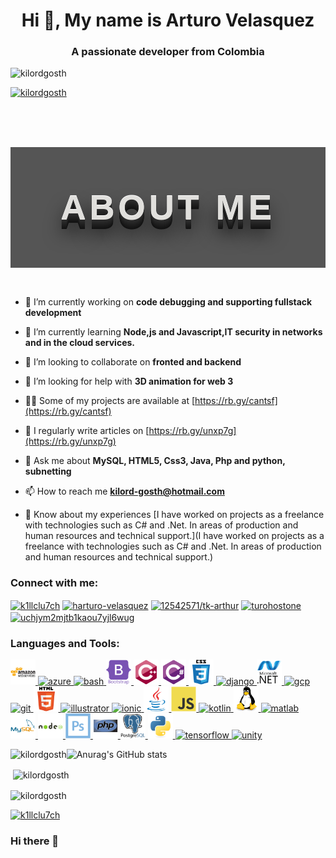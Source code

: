 <h1 align="center">Hi 👋, My name is Arturo Velasquez</h1>
<h3 align="center">A passionate developer from Colombia</h3>

<p align="left"> <img src="https://komarev.com/ghpvc/?username=kilordgosth&label=Profile%20views&color=0e75b6&style=flat" alt="kilordgosth" /> </p>

<p align="left"> <a href="https://github.com/ryo-ma/github-profile-trophy"><img src="https://github-profile-trophy.vercel.app/?username=kilordgosth" alt="kilordgosth" /></a> </p>

<h2 style="background-color: #555;text-align: center; font-family: Avant Garde, Avantgarde, Century Gothic, CenturyGothic, AppleGothic, sans-serif; font-size: 3.5rem; padding: 4rem 4rem; text-align: center;text-transform: uppercase;text-rendering: optimizeLegibility; color: #e0dfdc; background-color: #555; letter-spacing: .1em; text-shadow:0 -1px 0 #fff, 0 1px 0 #2e2e2e, 0 2px 0 #2c2c2c, 0 3px 0 #2a2a2a, 0 4px 0 #282828, 0 5px 0 #262626, 0 6px 0 #242424, 0 7px 0 #222, 0 8px 0 #202020, 0 9px 0 #1e1e1e, 0 10px 0 #1c1c1c, 0 11px 0 #1a1a1a, 0 12px 0 #181818, 0 13px 0 #161616, 0 14px 0 #141414, 0 15px 0 #121212, 0 22px 30px rgba(0, 0, 0, 0.9);">About me</h2>


- 🔭 I’m currently working on **code debugging and supporting fullstack development**

- 🌱 I’m currently learning **Node,js and Javascript,IT security in networks and in the cloud services.**

- 👯 I’m looking to collaborate on **fronted and backend**

- 🤝 I’m looking for help with **3D animation for web 3**

- 👨‍💻 Some of my projects are available at [https://rb.gy/cantsf](https://rb.gy/cantsf)

- 📝 I regularly write articles on [https://rb.gy/unxp7g](https://rb.gy/unxp7g)

- 💬 Ask me about **MySQL, HTML5, Css3, Java, Php and python, subnetting**

- 📫 How to reach me **kilord-gosth@hotmail.com**

- 📄 Know about my experiences [I have worked on projects as a freelance with technologies such as C# and .Net. In areas of production and human resources and technical support.](I have worked on projects as a freelance with technologies such as C# and .Net. In areas of production and human resources and technical support.)

<h3 align="left">Connect with me:</h3>
<p align="left">
<a href="https://twitter.com/k1llclu7ch" target="blank"><img align="center" src="https://raw.githubusercontent.com/rahuldkjain/github-profile-readme-generator/master/src/images/icons/Social/twitter.svg" alt="k1llclu7ch" height="30" width="40" /></a>
<a href="https://linkedin.com/in/harturo-velasquez" target="blank"><img align="center" src="https://raw.githubusercontent.com/rahuldkjain/github-profile-readme-generator/master/src/images/icons/Social/linked-in-alt.svg" alt="harturo-velasquez" height="30" width="40" /></a>
<a href="https://stackoverflow.com/users/12542571/tk-arthur" target="blank"><img align="center" src="https://raw.githubusercontent.com/rahuldkjain/github-profile-readme-generator/master/src/images/icons/Social/stack-overflow.svg" alt="12542571/tk-arthur" height="30" width="40" /></a>
<a href="https://instagram.com/turohostone" target="blank"><img align="center" src="https://raw.githubusercontent.com/rahuldkjain/github-profile-readme-generator/master/src/images/icons/Social/instagram.svg" alt="turohostone" height="30" width="40" /></a>
<a href="https://www.youtube.com/c/uchjym2mjtb1kaou7yjl6wug" target="blank"><img align="center" src="https://raw.githubusercontent.com/rahuldkjain/github-profile-readme-generator/master/src/images/icons/Social/youtube.svg" alt="uchjym2mjtb1kaou7yjl6wug" height="30" width="40" /></a>
</p>

<h3 align="left">Languages and Tools:</h3>
<p align="left"> <a href="https://aws.amazon.com" target="_blank" rel="noreferrer"> <img src="https://raw.githubusercontent.com/devicons/devicon/master/icons/amazonwebservices/amazonwebservices-original-wordmark.svg" alt="aws" width="40" height="40"/> </a> <a href="https://azure.microsoft.com/en-in/" target="_blank" rel="noreferrer"> <img src="https://www.vectorlogo.zone/logos/microsoft_azure/microsoft_azure-icon.svg" alt="azure" width="40" height="40"/> </a> <a href="https://www.gnu.org/software/bash/" target="_blank" rel="noreferrer"> <img src="https://www.vectorlogo.zone/logos/gnu_bash/gnu_bash-icon.svg" alt="bash" width="40" height="40"/> </a> <a href="https://getbootstrap.com" target="_blank" rel="noreferrer"> <img src="https://raw.githubusercontent.com/devicons/devicon/master/icons/bootstrap/bootstrap-plain-wordmark.svg" alt="bootstrap" width="40" height="40"/> </a> <a href="https://www.w3schools.com/cpp/" target="_blank" rel="noreferrer"> <img src="https://raw.githubusercontent.com/devicons/devicon/master/icons/cplusplus/cplusplus-original.svg" alt="cplusplus" width="40" height="40"/> </a> <a href="https://www.w3schools.com/cs/" target="_blank" rel="noreferrer"> <img src="https://raw.githubusercontent.com/devicons/devicon/master/icons/csharp/csharp-original.svg" alt="csharp" width="40" height="40"/> </a> <a href="https://www.w3schools.com/css/" target="_blank" rel="noreferrer"> <img src="https://raw.githubusercontent.com/devicons/devicon/master/icons/css3/css3-original-wordmark.svg" alt="css3" width="40" height="40"/> </a> <a href="https://www.djangoproject.com/" target="_blank" rel="noreferrer"> <img src="https://cdn.worldvectorlogo.com/logos/django.svg" alt="django" width="40" height="40"/> </a> <a href="https://dotnet.microsoft.com/" target="_blank" rel="noreferrer"> <img src="https://raw.githubusercontent.com/devicons/devicon/master/icons/dot-net/dot-net-original-wordmark.svg" alt="dotnet" width="40" height="40"/> </a> <a href="https://cloud.google.com" target="_blank" rel="noreferrer"> <img src="https://www.vectorlogo.zone/logos/google_cloud/google_cloud-icon.svg" alt="gcp" width="40" height="40"/> </a> <a href="https://git-scm.com/" target="_blank" rel="noreferrer"> <img src="https://www.vectorlogo.zone/logos/git-scm/git-scm-icon.svg" alt="git" width="40" height="40"/> </a> <a href="https://www.w3.org/html/" target="_blank" rel="noreferrer"> <img src="https://raw.githubusercontent.com/devicons/devicon/master/icons/html5/html5-original-wordmark.svg" alt="html5" width="40" height="40"/> </a> <a href="https://www.adobe.com/in/products/illustrator.html" target="_blank" rel="noreferrer"> <img src="https://www.vectorlogo.zone/logos/adobe_illustrator/adobe_illustrator-icon.svg" alt="illustrator" width="40" height="40"/> </a> <a href="https://ionicframework.com" target="_blank" rel="noreferrer"> <img src="https://upload.wikimedia.org/wikipedia/commons/d/d1/Ionic_Logo.svg" alt="ionic" width="40" height="40"/> </a> <a href="https://www.java.com" target="_blank" rel="noreferrer"> <img src="https://raw.githubusercontent.com/devicons/devicon/master/icons/java/java-original.svg" alt="java" width="40" height="40"/> </a> <a href="https://developer.mozilla.org/en-US/docs/Web/JavaScript" target="_blank" rel="noreferrer"> <img src="https://raw.githubusercontent.com/devicons/devicon/master/icons/javascript/javascript-original.svg" alt="javascript" width="40" height="40"/> </a> <a href="https://kotlinlang.org" target="_blank" rel="noreferrer"> <img src="https://www.vectorlogo.zone/logos/kotlinlang/kotlinlang-icon.svg" alt="kotlin" width="40" height="40"/> </a> <a href="https://www.linux.org/" target="_blank" rel="noreferrer"> <img src="https://raw.githubusercontent.com/devicons/devicon/master/icons/linux/linux-original.svg" alt="linux" width="40" height="40"/> </a> <a href="https://www.mathworks.com/" target="_blank" rel="noreferrer"> <img src="https://upload.wikimedia.org/wikipedia/commons/2/21/Matlab_Logo.png" alt="matlab" width="40" height="40"/> </a> <a href="https://www.mysql.com/" target="_blank" rel="noreferrer"> <img src="https://raw.githubusercontent.com/devicons/devicon/master/icons/mysql/mysql-original-wordmark.svg" alt="mysql" width="40" height="40"/> </a> <a href="https://nodejs.org" target="_blank" rel="noreferrer"> <img src="https://raw.githubusercontent.com/devicons/devicon/master/icons/nodejs/nodejs-original-wordmark.svg" alt="nodejs" width="40" height="40"/> </a> <a href="https://www.photoshop.com/en" target="_blank" rel="noreferrer"> <img src="https://raw.githubusercontent.com/devicons/devicon/master/icons/photoshop/photoshop-line.svg" alt="photoshop" width="40" height="40"/> </a> <a href="https://www.php.net" target="_blank" rel="noreferrer"> <img src="https://raw.githubusercontent.com/devicons/devicon/master/icons/php/php-original.svg" alt="php" width="40" height="40"/> </a> <a href="https://www.postgresql.org" target="_blank" rel="noreferrer"> <img src="https://raw.githubusercontent.com/devicons/devicon/master/icons/postgresql/postgresql-original-wordmark.svg" alt="postgresql" width="40" height="40"/> </a> <a href="https://www.python.org" target="_blank" rel="noreferrer"> <img src="https://raw.githubusercontent.com/devicons/devicon/master/icons/python/python-original.svg" alt="python" width="40" height="40"/> </a> <a href="https://www.tensorflow.org" target="_blank" rel="noreferrer"> <img src="https://www.vectorlogo.zone/logos/tensorflow/tensorflow-icon.svg" alt="tensorflow" width="40" height="40"/> </a> <a href="https://unity.com/" target="_blank" rel="noreferrer"> <img src="https://www.vectorlogo.zone/logos/unity3d/unity3d-icon.svg" alt="unity" width="40" height="40"/> </a> </p>




<p><img align="left" src="https://github-readme-stats.vercel.app/api/top-langs?username=kilordgosth&show_icons=true&locale=en&layout=compact" alt="kilordgosth" /></p>

![Anurag's GitHub stats](https://github-readme-stats.vercel.app/api?username=anuraghazra&theme=dark&show_icons=true)



<p>&nbsp;<img align="center" src="https://github-readme-stats.vercel.app/api?username=kilordgosth&show_icons=true&locale=en" alt="kilordgosth" /></p>

<p><img align="center" src="https://github-readme-streak-stats.herokuapp.com/?user=kilordgosth&" alt="kilordgosth" /></p>





<p align="left"> <a href="https://twitter.com/k1llclu7ch" target="blank"><img src="https://img.shields.io/twitter/follow/k1llclu7ch?logo=twitter&style=for-the-badge" alt="k1llclu7ch" /></a> </p>

### Hi there 👋

<!--
**kilordgosth/kilordgosth** is a ✨ _special_ ✨ repository because its `README.md` (this file) appears on your GitHub profile.

Here are some ideas to get you started:

- 🔭 I’m currently working on ...
- 🌱 I’m currently learning ...
- 👯 I’m looking to collaborate on ...
- 🤔 I’m looking for help with ...
- 💬 Ask me about ...
- 📫 How to reach me: ...
- 😄 Pronouns: ...
- ⚡ Fun fact: ...
-->
